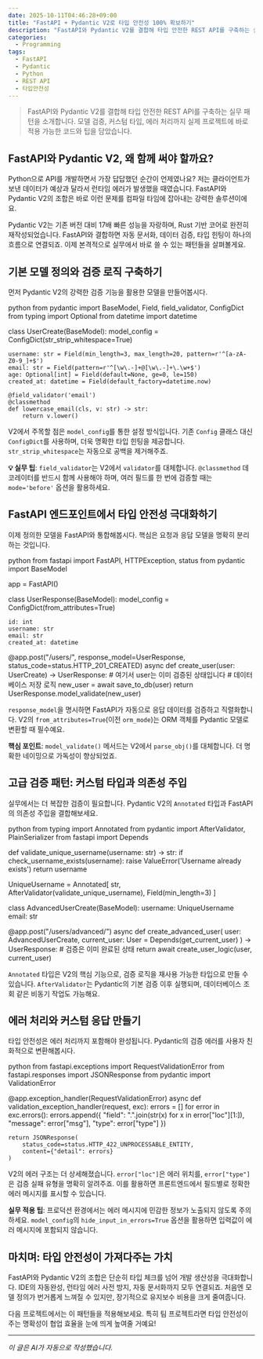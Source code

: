 ```yaml
---
date: 2025-10-11T04:46:28+09:00
title: "FastAPI + Pydantic V2로 타입 안전성 100% 확보하기"
description: "FastAPI와 Pydantic V2를 결합해 타입 안전한 REST API를 구축하는 실무 패턴을 소개합니다. 모델 검증, 커스텀 타입, 에러 처리까지 실제 프로젝트에 바로 적용 가능한 코드와 팁을 담았습니다."
categories:
  - Programming
tags:
  - FastAPI
  - Pydantic
  - Python
  - REST API
  - 타입안전성
---
```


> FastAPI와 Pydantic V2를 결합해 타입 안전한 REST API를 구축하는 실무 패턴을 소개합니다. 모델 검증, 커스텀 타입, 에러 처리까지 실제 프로젝트에 바로 적용 가능한 코드와 팁을 담았습니다.


## FastAPI와 Pydantic V2, 왜 함께 써야 할까요?

Python으로 API를 개발하면서 가장 답답했던 순간이 언제였나요? 저는 클라이언트가 보낸 데이터가 예상과 달라서 런타임 에러가 발생했을 때였습니다. FastAPI와 Pydantic V2의 조합은 바로 이런 문제를 컴파일 타임에 잡아내는 강력한 솔루션이에요.

Pydantic V2는 기존 버전 대비 17배 빠른 성능을 자랑하며, Rust 기반 코어로 완전히 재작성되었습니다. FastAPI와 결합하면 자동 문서화, 데이터 검증, 타입 힌팅이 하나의 흐름으로 연결되죠. 이제 본격적으로 실무에서 바로 쓸 수 있는 패턴들을 살펴볼게요.

## 기본 모델 정의와 검증 로직 구축하기

먼저 Pydantic V2의 강력한 검증 기능을 활용한 모델을 만들어봅시다.

python
from pydantic import BaseModel, Field, field_validator, ConfigDict
from typing import Optional
from datetime import datetime

class UserCreate(BaseModel):
    model_config = ConfigDict(str_strip_whitespace=True)
    
    username: str = Field(min_length=3, max_length=20, pattern=r'^[a-zA-Z0-9_]+$')
    email: str = Field(pattern=r'^[\w\.-]+@[\w\.-]+\.\w+$')
    age: Optional[int] = Field(default=None, ge=0, le=150)
    created_at: datetime = Field(default_factory=datetime.now)
    
    @field_validator('email')
    @classmethod
    def lowercase_email(cls, v: str) -> str:
        return v.lower()


V2에서 주목할 점은 `model_config`를 통한 설정 방식입니다. 기존 `Config` 클래스 대신 `ConfigDict`를 사용하며, 더욱 명확한 타입 힌팅을 제공합니다. `str_strip_whitespace`는 자동으로 공백을 제거해주죠.

**💡 실무 팁**: `field_validator`는 V2에서 `validator`를 대체합니다. `@classmethod` 데코레이터를 반드시 함께 사용해야 하며, 여러 필드를 한 번에 검증할 때는 `mode='before'` 옵션을 활용하세요.

## FastAPI 엔드포인트에서 타입 안전성 극대화하기

이제 정의한 모델을 FastAPI와 통합해봅시다. 핵심은 요청과 응답 모델을 명확히 분리하는 것입니다.

python
from fastapi import FastAPI, HTTPException, status
from pydantic import BaseModel

app = FastAPI()

class UserResponse(BaseModel):
    model_config = ConfigDict(from_attributes=True)
    
    id: int
    username: str
    email: str
    created_at: datetime

@app.post("/users/", response_model=UserResponse, status_code=status.HTTP_201_CREATED)
async def create_user(user: UserCreate) -> UserResponse:
    # 여기서 user는 이미 검증된 상태입니다
    # 데이터베이스 저장 로직
    new_user = await save_to_db(user)
    return UserResponse.model_validate(new_user)


`response_model`을 명시하면 FastAPI가 자동으로 응답 데이터를 검증하고 직렬화합니다. V2의 `from_attributes=True`(이전 `orm_mode`)는 ORM 객체를 Pydantic 모델로 변환할 때 필수예요.

**핵심 포인트**: `model_validate()` 메서드는 V2에서 `parse_obj()`를 대체합니다. 더 명확한 네이밍으로 가독성이 향상되었죠.

## 고급 검증 패턴: 커스텀 타입과 의존성 주입

실무에서는 더 복잡한 검증이 필요합니다. Pydantic V2의 `Annotated` 타입과 FastAPI의 의존성 주입을 결합해보세요.

python
from typing import Annotated
from pydantic import AfterValidator, PlainSerializer
from fastapi import Depends

def validate_unique_username(username: str) -> str:
    if check_username_exists(username):
        raise ValueError('Username already exists')
    return username

UniqueUsername = Annotated[
    str,
    AfterValidator(validate_unique_username),
    Field(min_length=3)
]

class AdvancedUserCreate(BaseModel):
    username: UniqueUsername
    email: str

@app.post("/users/advanced/")
async def create_advanced_user(
    user: AdvancedUserCreate,
    current_user: User = Depends(get_current_user)
) -> UserResponse:
    # 검증은 이미 완료된 상태
    return await create_user_logic(user, current_user)


`Annotated` 타입은 V2의 핵심 기능으로, 검증 로직을 재사용 가능한 타입으로 만들 수 있습니다. `AfterValidator`는 Pydantic의 기본 검증 이후 실행되며, 데이터베이스 조회 같은 비동기 작업도 가능해요.

## 에러 처리와 커스텀 응답 만들기

타입 안전성은 에러 처리까지 포함해야 완성됩니다. Pydantic의 검증 에러를 사용자 친화적으로 변환해봅시다.

python
from fastapi.exceptions import RequestValidationError
from fastapi.responses import JSONResponse
from pydantic import ValidationError

@app.exception_handler(RequestValidationError)
async def validation_exception_handler(request, exc):
    errors = []
    for error in exc.errors():
        errors.append({
            "field": ".".join(str(x) for x in error["loc"][1:]),
            "message": error["msg"],
            "type": error["type"]
        })
    
    return JSONResponse(
        status_code=status.HTTP_422_UNPROCESSABLE_ENTITY,
        content={"detail": errors}
    )


V2의 에러 구조는 더 상세해졌습니다. `error["loc"]`은 에러 위치를, `error["type"]`은 검증 실패 유형을 명확히 알려주죠. 이를 활용하면 프론트엔드에서 필드별로 정확한 에러 메시지를 표시할 수 있습니다.

**실무 적용 팁**: 프로덕션 환경에서는 에러 메시지에 민감한 정보가 노출되지 않도록 주의하세요. `model_config`의 `hide_input_in_errors=True` 옵션을 활용하면 입력값이 에러 메시지에 포함되지 않습니다.

## 마치며: 타입 안전성이 가져다주는 가치

FastAPI와 Pydantic V2의 조합은 단순히 타입 체크를 넘어 개발 생산성을 극대화합니다. IDE의 자동완성, 런타임 에러 사전 방지, 자동 문서화까지 모두 연결되죠. 처음엔 모델 정의가 번거롭게 느껴질 수 있지만, 장기적으로 유지보수 비용을 크게 줄여줍니다.

다음 프로젝트에서는 이 패턴들을 적용해보세요. 특히 팀 프로젝트라면 타입 안전성이 주는 명확성이 협업 효율을 눈에 띄게 높여줄 거예요!

<!-- more -->

---

*이 글은 AI가 자동으로 작성했습니다.*
